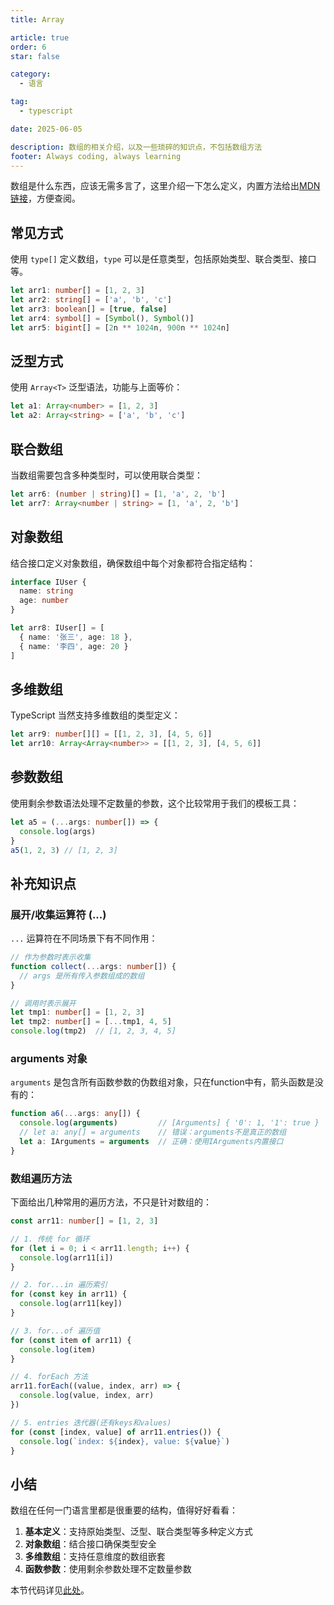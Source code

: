 ```yaml
---
title: Array

article: true
order: 6
star: false

category:
  - 语言

tag:
  - typescript

date: 2025-06-05

description: 数组的相关介绍，以及一些琐碎的知识点，不包括数组方法
footer: Always coding, always learning
---
```


<!-- more -->

数组是什么东西，应该无需多言了，这里介绍一下怎么定义，内置方法给出[MDN链接](https://developer.mozilla.org/en-US/docs/Web/JavaScript/Reference/Global_Objects/Array/at)，方便查阅。

## 常见方式

使用 `type[]` 定义数组，`type` 可以是任意类型，包括原始类型、联合类型、接口等。

```typescript
let arr1: number[] = [1, 2, 3]
let arr2: string[] = ['a', 'b', 'c']
let arr3: boolean[] = [true, false]
let arr4: symbol[] = [Symbol(), Symbol()]
let arr5: bigint[] = [2n ** 1024n, 900n ** 1024n]
```

## 泛型方式

使用 `Array<T>` 泛型语法，功能与上面等价：

```typescript
let a1: Array<number> = [1, 2, 3]
let a2: Array<string> = ['a', 'b', 'c']
```

## 联合数组

当数组需要包含多种类型时，可以使用联合类型：

```typescript
let arr6: (number | string)[] = [1, 'a', 2, 'b']
let arr7: Array<number | string> = [1, 'a', 2, 'b']
```

## 对象数组

结合接口定义对象数组，确保数组中每个对象都符合指定结构：

```typescript
interface IUser {
  name: string
  age: number
}

let arr8: IUser[] = [
  { name: '张三', age: 18 },
  { name: '李四', age: 20 }
]
```

## 多维数组

TypeScript 当然支持多维数组的类型定义：

```typescript
let arr9: number[][] = [[1, 2, 3], [4, 5, 6]]
let arr10: Array<Array<number>> = [[1, 2, 3], [4, 5, 6]]
```

## 参数数组

使用剩余参数语法处理不定数量的参数，这个比较常用于我们的模板工具：

```typescript
let a5 = (...args: number[]) => {
  console.log(args)
}
a5(1, 2, 3) // [1, 2, 3]
```

## 补充知识点

### 展开/收集运算符 (...)

`...` 运算符在不同场景下有不同作用：

```typescript
// 作为参数时表示收集
function collect(...args: number[]) {
  // args 是所有传入参数组成的数组
}

// 调用时表示展开
let tmp1: number[] = [1, 2, 3]
let tmp2: number[] = [...tmp1, 4, 5]
console.log(tmp2)  // [1, 2, 3, 4, 5]
```

### arguments 对象

`arguments` 是包含所有函数参数的伪数组对象，只在function中有，箭头函数是没有的：

```typescript
function a6(...args: any[]) {
  console.log(arguments)         // [Arguments] { '0': 1, '1': true }
  // let a: any[] = arguments    // 错误：arguments不是真正的数组
  let a: IArguments = arguments  // 正确：使用IArguments内置接口
}
```

### 数组遍历方法

下面给出几种常用的遍历方法，不只是针对数组的：

```typescript
const arr11: number[] = [1, 2, 3]

// 1. 传统 for 循环
for (let i = 0; i < arr11.length; i++) {
  console.log(arr11[i])
}

// 2. for...in 遍历索引
for (const key in arr11) {
  console.log(arr11[key])
}

// 3. for...of 遍历值
for (const item of arr11) {
  console.log(item)
}

// 4. forEach 方法
arr11.forEach((value, index, arr) => {
  console.log(value, index, arr)
})

// 5. entries 迭代器(还有keys和values)
for (const [index, value] of arr11.entries()) {
  console.log(`index: ${index}, value: ${value}`)
}
```

## 小结

数组在任何一门语言里都是很重要的结构，值得好好看看：

1. **基本定义**：支持原始类型、泛型、联合类型等多种定义方式
2. **对象数组**：结合接口确保类型安全
3. **多维数组**：支持任意维度的数组嵌套
4. **函数参数**：使用剩余参数处理不定数量参数

本节代码详见[此处](https://github.com/KBchulan/ClBlogs-Src/blob/main/blogs-main/typescript/06-array/index.ts)。


